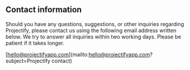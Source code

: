 <!--
SPDX-FileCopyrightText: 2025 JWP Consulting GK

SPDX-License-Identifier: AGPL-3.0-or-later
-->

## Contact information

Should you have any questions, suggestions, or other inquiries regarding Projectify, please contact us using the following email address written below. We try to answer all inquiries within two working days. Please be patient if it takes longer.

[hello@projectifyapp.com](mailto:hello@projectifyapp.com?subject=Projectify contact)

